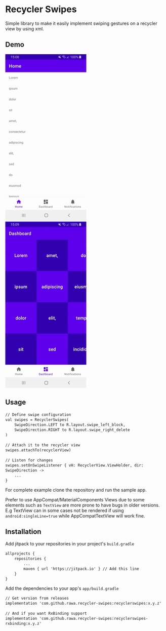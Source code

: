 # Recycler Swipes

Simple library to make it easily implement swiping gestures on a recycler view by using xml.

## Demo

![horizontal](showcase/horizontal.gif)
![vertical](showcase/vertical.gif)

## Usage

    // Define swipe configuration
    val swipes = RecyclerSwipes(
        SwipeDirection.LEFT to R.layout.swipe_left_block,
        SwipeDirection.RIGHT to R.layout.swipe_right_delete
    )
    
    // Attach it to the recycler view
    swipes.attachTo(recyclerView)
    
    // Listen for changes
    swipes.setOnSwipeListener { vH: RecyclerView.ViewHolder, dir: SwipeDirection ->
        ...
    }

For complete example clone the repository and run the sample app.

Prefer to use AppCompat/MaterialComponents Views due to some elements such as `TextView` are more prone to have bugs in older versions. E.g TextView can in some cases not be rendered if using `android:singleLine=true` while AppCompatTextView will work fine.

## Installation

Add jitpack to your repositories in your project's `build.gradle`

    allprojects {
		repositories {
			...
			maven { url 'https://jitpack.io' } // Add this line
		}
	}
    
Add the dependencies to your app's `app/build.gradle`

    // Get version from releases
    implementation 'com.github.rawa.recycler-swipes:recyclerswipes:x.y.z'
    
    // And if you want RxBinding support
    implementation 'com.github.rawa.recycler-swipes:recyclerswipes-rxbinding:x.y.z'

